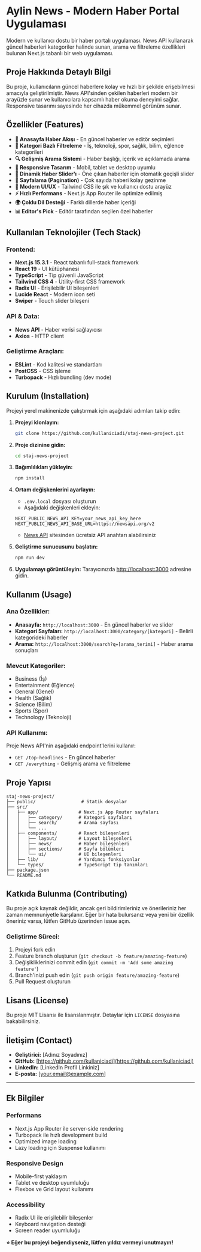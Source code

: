 # Aylin News - Modern Haber Portal Uygulaması

Modern ve kullanıcı dostu bir haber portalı uygulaması. News API kullanarak güncel haberleri kategoriler halinde sunan, arama ve filtreleme özellikleri bulunan Next.js tabanlı bir web uygulaması.

## Proje Hakkında Detaylı Bilgi

Bu proje, kullanıcıların güncel haberlere kolay ve hızlı bir şekilde erişebilmesi amacıyla geliştirilmiştir. News API'sinden çekilen haberleri modern bir arayüzle sunar ve kullanıcılara kapsamlı haber okuma deneyimi sağlar. Responsive tasarımı sayesinde her cihazda mükemmel görünüm sunar.

## Özellikler (Features)

- **📰 Anasayfa Haber Akışı** - En güncel haberler ve editör seçimleri
- **🎯 Kategori Bazlı Filtreleme** - İş, teknoloji, spor, sağlık, bilim, eğlence kategorileri
- **🔍 Gelişmiş Arama Sistemi** - Haber başlığı, içerik ve açıklamada arama
- **📱 Responsive Tasarım** - Mobil, tablet ve desktop uyumlu
- **🎠 Dinamik Haber Slider'ı** - Öne çıkan haberler için otomatik geçişli slider
- **📄 Sayfalama (Pagination)** - Çok sayıda haberi kolay gezinme
- **🎨 Modern UI/UX** - Tailwind CSS ile şık ve kullanıcı dostu arayüz
- **⚡ Hızlı Performans** - Next.js App Router ile optimize edilmiş
- **🌍 Çoklu Dil Desteği** - Farklı dillerde haber içeriği
- **📊 Editor's Pick** - Editör tarafından seçilen özel haberler

## Kullanılan Teknolojiler (Tech Stack)

### **Frontend:**

- **Next.js 15.3.1** - React tabanlı full-stack framework
- **React 19** - UI kütüphanesi
- **TypeScript** - Tip güvenli JavaScript
- **Tailwind CSS 4** - Utility-first CSS framework
- **Radix UI** - Erişilebilir UI bileşenleri
- **Lucide React** - Modern icon seti
- **Swiper** - Touch slider bileşeni

### **API & Data:**

- **News API** - Haber verisi sağlayıcısı
- **Axios** - HTTP client

### **Geliştirme Araçları:**

- **ESLint** - Kod kalitesi ve standartları
- **PostCSS** - CSS işleme
- **Turbopack** - Hızlı bundling (dev mode)

## Kurulum (Installation)

Projeyi yerel makinenizde çalıştırmak için aşağıdaki adımları takip edin:

1. **Projeyi klonlayın:**

   ```bash
   git clone https://github.com/kullaniciadi/staj-news-project.git
   ```

2. **Proje dizinine gidin:**

   ```bash
   cd staj-news-project
   ```

3. **Bağımlılıkları yükleyin:**

   ```bash
   npm install
   ```

4. **Ortam değişkenlerini ayarlayın:**

   - `.env.local` dosyası oluşturun
   - Aşağıdaki değişkenleri ekleyin:

   ```env
   NEXT_PUBLIC_NEWS_API_KEY=your_news_api_key_here
   NEXT_PUBLIC_NEWS_API_BASE_URL=https://newsapi.org/v2
   ```

   - [News API](https://newsapi.org/) sitesinden ücretsiz API anahtarı alabilirsiniz

5. **Geliştirme sunucusunu başlatın:**

   ```bash
   npm run dev
   ```

6. **Uygulamayı görüntüleyin:**
   Tarayıcınızda [http://localhost:3000](http://localhost:3000) adresine gidin.

## Kullanım (Usage)

### Ana Özellikler:

- **Anasayfa:** `http://localhost:3000` - En güncel haberler ve slider
- **Kategori Sayfaları:** `http://localhost:3000/category/[kategori]` - Belirli kategorideki haberler
- **Arama:** `http://localhost:3000/search?q=[arama_terimi]` - Haber arama sonuçları

### Mevcut Kategoriler:

- Business (İş)
- Entertainment (Eğlence)
- General (Genel)
- Health (Sağlık)
- Science (Bilim)
- Sports (Spor)
- Technology (Teknoloji)

### API Kullanımı:

Proje News API'nin aşağıdaki endpoint'lerini kullanır:

- `GET /top-headlines` - En güncel haberler
- `GET /everything` - Gelişmiş arama ve filtreleme

## Proje Yapısı

```
staj-news-project/
├── public/                 # Statik dosyalar
├── src/
│   ├── app/               # Next.js App Router sayfaları
│   │   ├── category/      # Kategori sayfaları
│   │   ├── search/        # Arama sayfası
│   │   └── ...
│   ├── components/        # React bileşenleri
│   │   ├── layout/        # Layout bileşenleri
│   │   ├── news/          # Haber bileşenleri
│   │   ├── sections/      # Sayfa bölümleri
│   │   └── ui/            # UI bileşenleri
│   ├── lib/               # Yardımcı fonksiyonlar
│   └── types/             # TypeScript tip tanımları
├── package.json
└── README.md
```

## Katkıda Bulunma (Contributing)

Bu proje açık kaynak değildir, ancak geri bildirimleriniz ve önerileriniz her zaman memnuniyetle karşılanır. Eğer bir hata bulursanız veya yeni bir özellik öneriniz varsa, lütfen GitHub üzerinden issue açın.

### Geliştirme Süreci:

1. Projeyi fork edin
2. Feature branch oluşturun (`git checkout -b feature/amazing-feature`)
3. Değişikliklerinizi commit edin (`git commit -m 'Add some amazing feature'`)
4. Branch'inizi push edin (`git push origin feature/amazing-feature`)
5. Pull Request oluşturun

## Lisans (License)

Bu proje MIT Lisansı ile lisanslanmıştır. Detaylar için `LICENSE` dosyasına bakabilirsiniz.

## İletişim (Contact)

- **Geliştirici:** [Adınız Soyadınız]
- **GitHub:** [https://github.com/kullaniciadi](https://github.com/kullaniciadi)
- **LinkedIn:** [LinkedIn Profil Linkiniz]
- **E-posta:** [your.email@example.com]

---

## Ek Bilgiler

### Performans

- Next.js App Router ile server-side rendering
- Turbopack ile hızlı development build
- Optimized image loading
- Lazy loading için Suspense kullanımı

### Responsive Design

- Mobile-first yaklaşım
- Tablet ve desktop uyumluluğu
- Flexbox ve Grid layout kullanımı

### Accessibility

- Radix UI ile erişilebilir bileşenler
- Keyboard navigation desteği
- Screen reader uyumluluğu

**⭐ Eğer bu projeyi beğendiyseniz, lütfen yıldız vermeyi unutmayın!**
